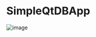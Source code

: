 # SimpleQtDBApp
![image](https://github.com/shamilkvv/SimpleQtDBApp/assets/151441020/866ac04d-b94f-4f58-9e3d-d8e520adbe7c)
